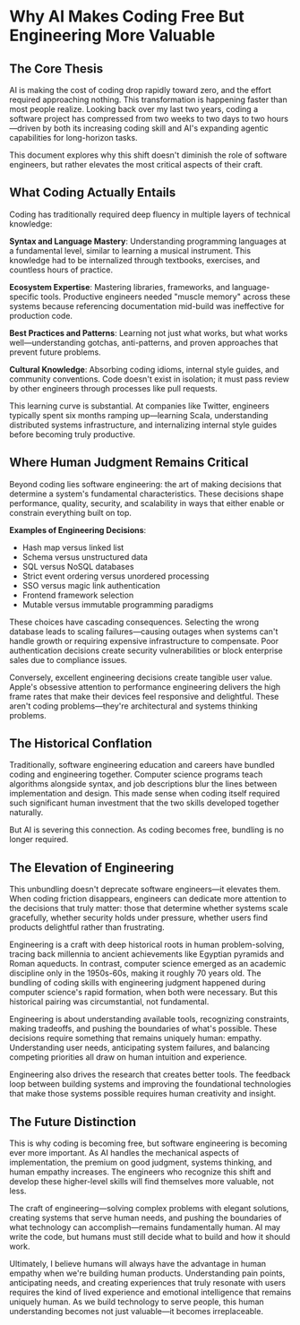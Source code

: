 # Why AI Makes Coding Free But Engineering More Valuable

## The Core Thesis

AI is making the cost of coding drop rapidly toward zero, and the effort required approaching nothing. This transformation is happening faster than most people realize. Looking back over my last two years, coding a software project has compressed from two weeks to two days to two hours—driven by both its increasing coding skill and AI's expanding agentic capabilities for long-horizon tasks.

This document explores why this shift doesn't diminish the role of software engineers, but rather elevates the most critical aspects of their craft.

## What Coding Actually Entails

Coding has traditionally required deep fluency in multiple layers of technical knowledge:

**Syntax and Language Mastery**: Understanding programming languages at a fundamental level, similar to learning a musical instrument. This knowledge had to be internalized through textbooks, exercises, and countless hours of practice.

**Ecosystem Expertise**: Mastering libraries, frameworks, and language-specific tools. Productive engineers needed "muscle memory" across these systems because referencing documentation mid-build was ineffective for production code.

**Best Practices and Patterns**: Learning not just what works, but what works well—understanding gotchas, anti-patterns, and proven approaches that prevent future problems.

**Cultural Knowledge**: Absorbing coding idioms, internal style guides, and community conventions. Code doesn't exist in isolation; it must pass review by other engineers through processes like pull requests.

This learning curve is substantial. At companies like Twitter, engineers typically spent six months ramping up—learning Scala, understanding distributed systems infrastructure, and internalizing internal style guides before becoming truly productive.

## Where Human Judgment Remains Critical

Beyond coding lies software engineering: the art of making decisions that determine a system's fundamental characteristics. These decisions shape performance, quality, security, and scalability in ways that either enable or constrain everything built on top.

**Examples of Engineering Decisions**:
- Hash map versus linked list
- Schema versus unstructured data
- SQL versus NoSQL databases  
- Strict event ordering versus unordered processing
- SSO versus magic link authentication
- Frontend framework selection
- Mutable versus immutable programming paradigms

These choices have cascading consequences. Selecting the wrong database leads to scaling failures—causing outages when systems can't handle growth or requiring expensive infrastructure to compensate. Poor authentication decisions create security vulnerabilities or block enterprise sales due to compliance issues.

Conversely, excellent engineering decisions create tangible user value. Apple's obsessive attention to performance engineering delivers the high frame rates that make their devices feel responsive and delightful. These aren't coding problems—they're architectural and systems thinking problems.

## The Historical Conflation

Traditionally, software engineering education and careers have bundled coding and engineering together. Computer science programs teach algorithms alongside syntax, and job descriptions blur the lines between implementation and design. This made sense when coding itself required such significant human investment that the two skills developed together naturally.

But AI is severing this connection. As coding becomes free, bundling is no longer required.

## The Elevation of Engineering

This unbundling doesn't deprecate software engineers—it elevates them. When coding friction disappears, engineers can dedicate more attention to the decisions that truly matter: those that determine whether systems scale gracefully, whether security holds under pressure, whether users find products delightful rather than frustrating.

Engineering is a craft with deep historical roots in human problem-solving, tracing back millennia to ancient achievements like Egyptian pyramids and Roman aqueducts. In contrast, computer science emerged as an academic discipline only in the 1950s-60s, making it roughly 70 years old. The bundling of coding skills with engineering judgment happened during computer science's rapid formation, when both were necessary. But this historical pairing was circumstantial, not fundamental.

Engineering is about understanding available tools, recognizing constraints, making tradeoffs, and pushing the boundaries of what's possible. These decisions require something that remains uniquely human: empathy. Understanding user needs, anticipating system failures, and balancing competing priorities all draw on human intuition and experience.

Engineering also drives the research that creates better tools. The feedback loop between building systems and improving the foundational technologies that make those systems possible requires human creativity and insight.

## The Future Distinction

This is why coding is becoming free, but software engineering is becoming ever more important. As AI handles the mechanical aspects of implementation, the premium on good judgment, systems thinking, and human empathy increases. The engineers who recognize this shift and develop these higher-level skills will find themselves more valuable, not less.

The craft of engineering—solving complex problems with elegant solutions, creating systems that serve human needs, and pushing the boundaries of what technology can accomplish—remains fundamentally human. AI may write the code, but humans must still decide what to build and how it should work.

Ultimately, I believe humans will always have the advantage in human empathy when we're building human products. Understanding pain points, anticipating needs, and creating experiences that truly resonate with users requires the kind of lived experience and emotional intelligence that remains uniquely human. As we build technology to serve people, this human understanding becomes not just valuable—it becomes irreplaceable.